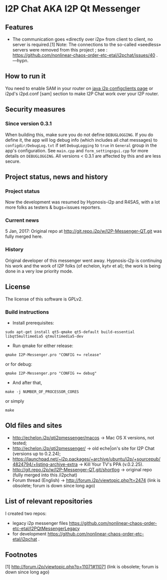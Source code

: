 # I2P Chat AKA I2P Qt Messenger

## Features

 * The communication goes «directly over i2p» from client to client, no server is required.[1] Note: The connections to the so-called «seedless» servers were removed from this project ; see : https://github.com/nonlinear-chaos-order-etc-etal/i2pchat/issues/40 . —hypn.

## How to run it

You need to enable SAM in your router on <a href="http://127.0.0.1:7657/configclients">java i2p configclients page</a> or i2pd's i2pd.conf [sam] section to make I2P Chat work over your I2P router.

## Security measures

### Since version 0.3.1

When building this, make sure you do not define `DEBUGLOGGING`. If you do define it, the app will log debug info (which includes all chat messages) to `configdir/DebugLog.txt` if set `DebugLogging` to `true` in `General` group in the app's configuration. See `main.cpp` and `form_settingsgui.cpp` for more details on `DEBUGLOGGING`. All versions < 0.3.1 are affected by this and are less secure.
    
## Project status, news and history

### Project status

Now the development was resumed by Hypnosis-i2p and R4SAS, with a lot more folks as testers &amp; bugs+issues reporters.

### Current news

5 Jan, 2017: Original repo at http://git.repo.i2p/w/I2P-Messenger-QT.git was fully merged here.
  
### History

Original developer of this messenger went away. Hypnosis-i2p is continuing his work and the work of I2P folks (of echelon, kytv et al); the work is being done in a very low priority mode.

## License

The license of this software is GPLv2.

### Build instructions

 * Install prerequisites:
```
sudo apt-get install qt5-qmake qt5-default build-essential libqt5multimedia5 qtmultimedia5-dev
```
 * Run qmake for either release:
```
qmake I2P-Messenger.pro "CONFIG += release"
```
or for debug:
```
qmake I2P-Messenger.pro "CONFIG += debug"
```
 * And after that,
```
make -j NUMBER_OF_PROCESSOR_CORES
```
or simply
```
make
```

## Old files and sites

 * http://echelon.i2p/qti2pmessenger/macos → Mac OS X versions, not tested;
 * http://echelon.i2p/qti2pmessenger/ → old eche|on's site for I2P Chat (versions up to 0.2.24);
 * https://launchpad.net/~i2p.packages/+archive/ubuntu/i2p/+sourcepub/4824794/+listing-archive-extra → Kill Your TV's PPA (v.0.2.25).
 * http://git.repo.i2p/w/I2P-Messenger-QT.git/shortlog → original repo (fully merged into this /i2pchat)
 * Forum thread (English) → http://forum.i2p/viewtopic.php?t=2474 (link is obsolete; forum is down since long ago)

## List of relevant repositories
 
I created two repos:

 * legacy i2p messenger files https://github.com/nonlinear-chaos-order-etc-etal/I2PQtMessengerLegacy
 * for development https://github.com/nonlinear-chaos-order-etc-etal/i2pchat .

## Footnotes

[1] http://forum.i2p/viewtopic.php?p=11071#11071 (link is obsolete; forum is down since long ago)
